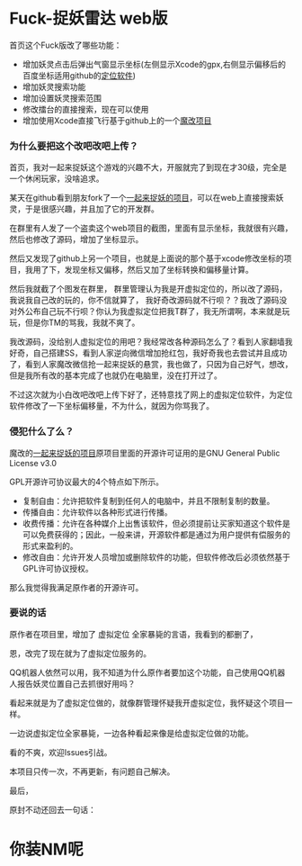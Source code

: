 # Fuck-捉妖雷达 web版



首页这个Fuck版改了哪些功能：

- 增加妖灵点击后弹出气窗显示坐标(左侧显示Xcode的gpx,右侧显示偏移后的百度坐标适用github的[定位软件](https://github.com/JonneyDong/JocationRelease))
- 增加妖灵搜索功能
- 增加设置妖灵搜索范围
- 修改擂台的直接搜索，现在可以使用
- 增加使用Xcode直接飞行基于github上的一个[魔改项目]( https://github.com/hanfeihang/zhuoyao)

### 为什么要把这个改吧改吧上传？

首页，我对一起来捉妖这个游戏的兴趣不大，开服就完了到现在才30级，完全是一个休闲玩家，没啥追求。

某天在github看到朋友fork了一个[一起来捉妖的项目](https://github.com/liuzirui1122/zhuoyao_radar)，可以在web上直接搜索妖灵，于是很感兴趣，并且加了它的开发群。

在群里有人发了一个盗卖这个web项目的截图，里面有显示坐标，我就很有兴趣，然后也修改了源码，增加了坐标显示。

然后又发现了github上另一个项目，也就是上面说的那个基于xcode修改坐标的项目，我用了下，发现坐标又偏移，然后又加了坐标转换和偏移量计算。

然后我就截了个图发在群里， 群里管理认为我是开虚拟定位的，所以改了源码，我说我自己改的玩的，你不信就算了， 我好奇改源码就不行呗？？我改了源码没对外公布自己玩不行呗？你认为我虚拟定位把我T群了，我无所谓啊，本来就是玩玩，但是你TM的骂我，我就不爽了。

我改源码，没给别人虚拟定位的用吧？我经常改各种源码怎么了？看到人家翻墙我好奇，自己搭建SS，看到人家逆向微信增加抢红包，我好奇我也去尝试并且成功了，看到人家魔改微信抢一起来捉妖的悬赏，我也做了，只因为自己好气，想改，但是我所有改的基本完成了也就仍在电脑里，没在打开过了。

不过这次就为小白改吧改吧上传下好了，还特意找了网上的虚拟定位软件，为定位软件修改了一下坐标偏移量，不为什么，就因为你骂我了。


### 侵犯什么了么？

 魔改的[一起来捉妖的项目](https://github.com/liuzirui1122/zhuoyao_radar)原项目里面的开源许可证用的是GNU General Public License v3.0

GPL开源许可协议最大的4个特点如下所示。 
- 复制自由：允许把软件复制到任何人的电脑中，并且不限制复制的数量。 
- 传播自由：允许软件以各种形式进行传播。 
- 收费传播：允许在各种媒介上出售该软件，但必须提前让买家知道这个软件是可以免费获得的；因此，一般来讲，开源软件都是通过为用户提供有偿服务的形式来盈利的。 
- 修改自由：允许开发人员增加或删除软件的功能，但软件修改后必须依然基于GPL许可协议授权。

那么我觉得我满足原作者的开源许可。

### 要说的话

原作者在项目里，增加了 虚拟定位 全家暴毙的言语，我看到的都删了，

恩，改完了现在就为了虚拟定位服务的。

QQ机器人依然可以用，我不知道为什么原作者要加这个功能，自己使用QQ机器人报告妖灵位置自己去抓很好用吗？

看起来就是为了虚拟定位做的，就像群管理怀疑我开虚拟定位，我怀疑这个项目一样。

一边说虚拟定位全家暴毙，一边各种看起来像是给虚拟定位做的功能。

看的不爽，欢迎Issues引战。

本项目只传一次，不再更新，有问题自己解决。

最后，

原封不动还回去一句话：

# 你装NM呢

